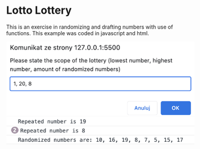 # Lotto Lottery

This is an exercise in randomizing and drafting numbers with use of functions. This example was coded in javascript and html.

![Lotto photo 1](screenshots/screen1.png)
![Lotto photo 2](screenshots/screen2.png)
